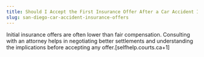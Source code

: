 ```yaml
---
title: Should I Accept the First Insurance Offer After a Car Accident Injury?
slug: san-diego-car-accident-insurance-offers
---
```


Initial insurance offers are often lower than fair compensation. Consulting with an attorney helps in negotiating better settlements and understanding the implications before accepting any offer.[selfhelp.courts.ca+1]